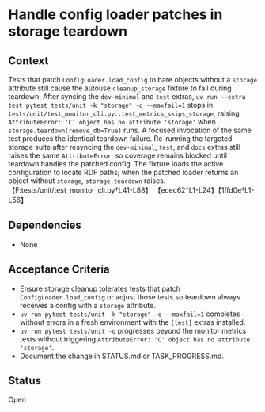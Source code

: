 # Handle config loader patches in storage teardown

## Context
Tests that patch `ConfigLoader.load_config` to bare objects without a
`storage` attribute still cause the autouse `cleanup_storage` fixture to fail
during teardown. After syncing the `dev-minimal` and `test` extras,
`uv run --extra test pytest tests/unit -k "storage" -q --maxfail=1` stops in
`tests/unit/test_monitor_cli.py::test_metrics_skips_storage`, raising
`AttributeError: 'C' object has no attribute 'storage'` when
`storage.teardown(remove_db=True)` runs. A focused invocation of the same test
produces the identical teardown failure. Re-running the targeted storage suite
after resyncing the `dev-minimal`, `test`, and `docs` extras still raises the
same `AttributeError`, so coverage remains blocked until teardown handles the
patched config. The fixture loads the active configuration to locate RDF paths;
when the patched loader returns an object without `storage`,
`storage.teardown` raises. 【F:tests/unit/test_monitor_cli.py†L41-L88】
【ecec62†L1-L24】【1ffd0e†L1-L56】

## Dependencies
- None

## Acceptance Criteria
- Ensure storage cleanup tolerates tests that patch `ConfigLoader.load_config`
  or adjust those tests so teardown always receives a config with a
  `storage` attribute.
- `uv run pytest tests/unit -k "storage" -q --maxfail=1` completes without
  errors in a fresh environment with the `[test]` extras installed.
- `uv run pytest tests/unit -q` progresses beyond the monitor metrics tests
  without triggering `AttributeError: 'C' object has no attribute 'storage'`.
- Document the change in STATUS.md or TASK_PROGRESS.md.

## Status
Open
